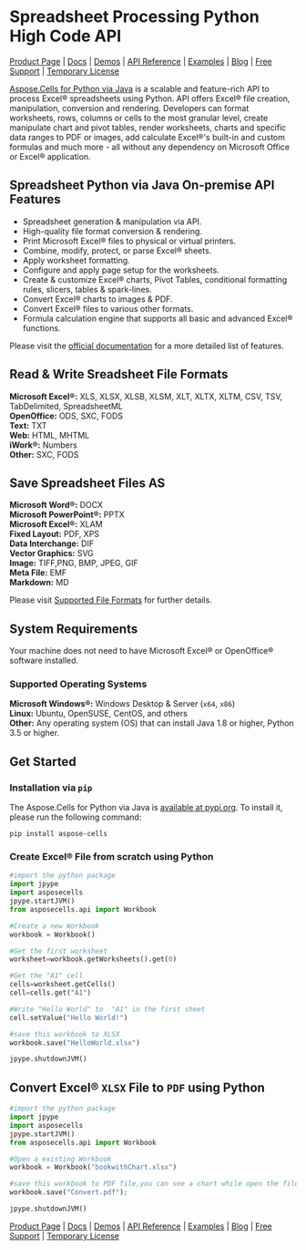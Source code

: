 # Spreadsheet Processing Python High Code API

[Product Page](https://products.aspose.com/cells/python-java/) | [Docs](https://docs.aspose.com/cells/python-java/) | [Demos](https://products.aspose.app/cells/family/) | [API Reference](https://reference.aspose.com//cells/python-java/) | [Examples](https://github.com/aspose-cells/Aspose.Cells-for-Python-via-Java) | [Blog](https://blog.aspose.com/category/cells/) | [Free Support](https://forum.aspose.com/c/cells) | [Temporary License](https://purchase.aspose.com/temporary-license)

[Aspose.Cells for Python via Java](https://products.aspose.com/cells/python-java/) is a scalable and feature-rich API to process Excel&reg; spreadsheets using Python. API offers Excel&reg; file creation, manipulation, conversion and rendering. Developers can format worksheets, rows, columns or cells to the most granular level, create manipulate chart and pivot tables, render worksheets, charts and specific data ranges to PDF or images, add calculate Excel&reg;'s built-in and custom formulas and much more - all without any dependency on Microsoft Office or Excel&reg; application.

## Spreadsheet Python via Java On-premise API Features

- Spreadsheet generation & manipulation via API.
- High-quality file format conversion & rendering.
- Print Microsoft Excel&reg; files to physical or virtual printers.
- Combine, modify, protect, or parse Excel&reg; sheets.
- Apply worksheet formatting.
- Configure and apply page setup for the worksheets.
- Create & customize Excel&reg; charts, Pivot Tables, conditional
  formatting rules, slicers, tables & spark-lines.
- Convert Excel&reg; charts to images & PDF.
- Convert Excel&reg; files to various other formats.
- Formula calculation engine that supports all basic and advanced Excel&reg; functions.

Please visit the [official documentation](https://docs.aspose.com/cells/python-java/) for a more detailed list of features.

## Read & Write Sreadsheet File Formats

**Microsoft Excel&reg;:** XLS, XLSX, XLSB, XLSM, XLT, XLTX, XLTM, CSV, TSV, TabDelimited, SpreadsheetML\
**OpenOffice:** ODS, SXC, FODS\
**Text:** TXT\
**Web:** HTML, MHTML\
**iWork&reg;:** Numbers\
**Other:** SXC, FODS

## Save Spreadsheet Files AS

**Microsoft Word&reg;:** DOCX\
**Microsoft PowerPoint&reg;:** PPTX\
**Microsoft Excel&reg;:** XLAM\
**Fixed Layout:** PDF, XPS\
**Data Interchange:** DIF\
**Vector Graphics:** SVG\
**Image:** TIFF,PNG, BMP, JPEG, GIF\
**Meta File:** EMF\
**Markdown:** MD

Please visit [Supported File Formats](https://docs.aspose.com/cells/python-java/supported-file-formats/) for further details.

## System Requirements

Your machine does not need to have Microsoft Excel&reg; or OpenOffice&reg; software installed.

### Supported Operating Systems

**Microsoft Windows&reg;:** Windows Desktop & Server (`x64`, `x86`)\
**Linux:** Ubuntu, OpenSUSE, CentOS, and others\
**Other:** Any operating system (OS) that can install Java 1.8 or higher, Python 3.5 or higher.

## Get Started

### Installation via `pip`

The Aspose.Cells for Python via Java is [available at pypi.org](https://pypi.org/project/aspose-cells/). To install it, please run the following command:

`pip install aspose-cells`

### Create Excel&reg; File from scratch using Python

```python
#import the python package
import jpype
import asposecells
jpype.startJVM()
from asposecells.api import Workbook

#Create a new Workbook
workbook = Workbook()

#Get the first worksheet
worksheet=workbook.getWorksheets().get(0)

#Get the "A1" cell
cells=worksheet.getCells()
cell=cells.get("A1")

#Write "Hello World" to  "A1" in the first sheet
cell.setValue("Hello World!")

#save this workbook to XLSX 
workbook.save("HelloWorld.xlsx")

jpype.shutdownJVM()
```

## Convert Excel&reg; `XLSX` File to `PDF` using Python

```python
#import the python package
import jpype
import asposecells
jpype.startJVM()
from asposecells.api import Workbook

#Open a existing Workbook
workbook = Workbook("bookwithChart.xlsx")

#save this workbook to PDF file,you can see a chart while open the file with MS Excel&reg;*/
workbook.save("Convert.pdf");

jpype.shutdownJVM()
```

[Product Page](https://products.aspose.com/cells/python-java) | [Docs](https://docs.aspose.com/cells/python-java/) | [Demos](https://products.aspose.app/cells/family/) | [API Reference](https://reference.aspose.com//cells/python-java/) | [Examples](https://github.com/aspose-cells/Aspose.Cells-for-Python-via-Java) | [Blog](https://blog.aspose.com/category/cells/) | [Free Support](https://forum.aspose.com/c/cells) | [Temporary License](https://purchase.aspose.com/temporary-license)
